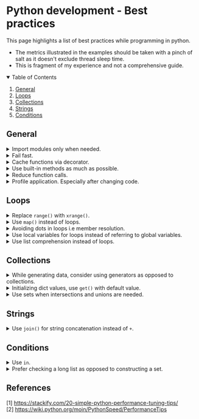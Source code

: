  # Python development - Best practices
 This page highlights a list of best practices while programming in python.
 
 - The metrics illustrated in the examples should be taken with a pinch of salt as it doesn't
 exclude thread sleep time.
 - This is fragment of my experience and not a comprehensive guide.
 
 <!-- TABLE OF CONTENTS -->
<details open="open">
  <summary>Table of Contents</summary>
  <ol>
    <li>
      <a href="#general">General</a>
    </li>
    <li>
      <a href="#loops">Loops</a>
    </li>
    <li>
        <a href="#collections">Collections</a>
    </li>
    <li>
        <a href="#strings">Strings</a>
    </li>
    <li>
        <a href="#conditions">Conditions</a>
    </li>
  </ol>
</details>

## General

<details>
 <summary>Import modules only when needed.</summary>
 <p>
 </p>
</details>

<details>
 <summary>Fail fast.</summary>
 <p>
 </p>
</details>

<details>
 <summary>Cache functions via decorator.</summary>
 <p>
 </p>
</details>

<details>
 <summary>Use built-in methods as much as possible.</summary>
 <p>
 sort()
 reduce()
 map()
 etc
 </p>
</details>

<details>
 <summary>Reduce function calls.</summary>
 <p>
  
 ```python
 import time
 x = 0
 def doit1(i):
     global x
     x = x + i

 list = range(100000)
 t = time.time()
 for i in list:
     doit1(i)

 print "%.3f" % (time.time()-t)
 ```
 vs.
 ```python
 import time
 x = 0
 def doit2(list):
     global x
     for i in list:
         x = x + i

 list = range(100000)
 t = time.time()
 doit2(list)
 ```
 </p>
 </details>

<details>
 <summary>Profile application. Especially after changing code.</summary>
 <p>
  
  ```bash
  $ python3.9 -m cProfile wiki/general/import_modules.py | awk 'NR<8 || /import_modules/'
  Check for a standard function call: 235.19015312194824 ms
  Check for a standard function call: 0.0026226043701171875 ms
         155065 function calls (149795 primitive calls) in 0.235 seconds

   Ordered by: standard name

   ncalls  tottime  percall  cumtime  percall filename:lineno(function)
        1    0.000    0.000    0.236    0.236 import_modules.py:1(<module>)
        2    0.000    0.000    0.235    0.118 import_modules.py:9(import_check)

  ```
 </p>
</details>

## Loops

<details>
 <summary>Replace <code>range()</code> with <code>xrange()</code>.</summary>
 <p>
 `range()` loads all the numbers in memory, whereas `xrange()` returns a generator that lazily loads the next number when needed.
   ```python
   lol = 1243
   pop = 1323
   ```
 </p>
</details>

<details>
 <summary>Use <code>map()</code> instead of loops.</summary>
 <p>
  To use c compiled code instead of interpreted code.
 </p>
</details>

<details>
 <summary>Avoiding dots in loops i.e member resolution.</summary>
 <p>
 </p>
</details>

<details>
 <summary>Use local variables for loops instead of referring to global variables.</summary>
 <p>
 </p>
</details>

<details>
 <summary>Use list comprehension instead of loops.</summary>
 <p>
  
  
  ```python
   @time_it
   def square_numbers_using_for_loop(numbers: list) -> list:
       squared_numbers = list()
       for number in numbers:
           squared_numbers.append(number * number)
           return squared_numbers


   @time_it
   def square_numbers_using_list_comprehension(numbers: list) -> list:
       return [number * number for number in numbers]
   ```
 </p>
</details>

## Collections

<details>
 <summary>While generating data, consider using generators as opposed to collections.</summary>
 <p>
  As when using a collection like a list or set, all the elements need to be generated and stored in memory.
  Whereas, a generator lazily generates elements only when the iteration needs it
 </p>
</details>

<details>
 <summary>Initializing dict values, use <code>get()</code> with default value.</summary>
 <p>
 </p>
</details>

<details>
 <summary>Use sets when intersections and unions are needed.</summary>
 <p>
 </p>
</details>

## Strings

<details>
 <summary>Use <code>join()</code> for string concatenation instead of <code>+</code>.</summary>
 <p>
 </p>
</details>

## Conditions

<details>
 <summary>Use <code>in</code>.</summary>
 <p>
 </p>
</details>

<details>
 <summary>Prefer checking a long list as opposed to constructing a set.</summary>
 <p>
  
   ```python
   if animal in set(animals):

   if animal in animals:
   ```
 </p>
</details>


## References
[1] https://stackify.com/20-simple-python-performance-tuning-tips/ <br>
[2] https://wiki.python.org/moin/PythonSpeed/PerformanceTips
